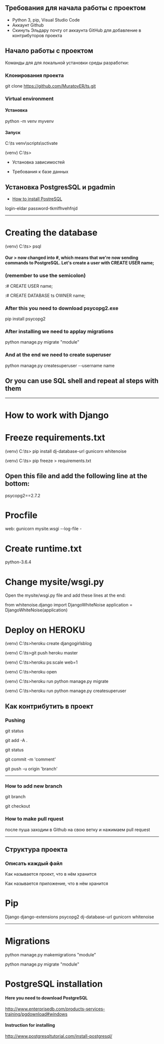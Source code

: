 

## Требования для начала работы с проектом

- Python 3, pip, Visual Studio Code
- Аккаунт Github
- Скинуть Эльдару почту от аккаунта GitHub для добавление в контрибуторов проекта

## Начало работы с проектом

Команды для для локальной установки среды разработки:

### Клонирования проекта

git clone https://github.com/MuratovER/ts.git


### Virtual environment

#### Установка
python -m venv myvenv

#### Запуск
C:\ts venv\scripts\sctivate

(venv) C:\ts>


- Установка зависимостей


- Требования к базе данных
## Установка PostgresSQL и pgadmin
- [How to install PostreSQL](https://www.enterprisedb.com/node/16#windows)

login-eldar
password-tkmlfhvehfnjd

_______________________________________________________________________________________________________________


# Creating the database

(venv) C:\ts> psql
#### Our > now changed into #, which means that we're now sending commands to PostgreSQL. Let's create a user with CREATE USER name;


### (remember to use the semicolon)

:# CREATE USER name;

:# CREATE DATABASE ts OWNER name;

### After this you need to download psycopg2.exe

pip install psycopg2

### After installing we need to applay migrations 

python manage.py migrate "module"

### And at the end we need to create superuser

python manage.py createsuperuser --username name


## Or you can use SQL shell and repeat al steps with them


_______________________________________________________________________________________________________________


# How to work with Django

# Freeze requirements.txt

(venv) C:\ts> pip install dj-database-url gunicorn whitenoise

(venv) C:\ts> pip freeze > requirements.txt

## Open this file and add the following line at the bottom:

psycopg2==2.7.2


# Procfile 

web: gunicorn mysite.wsgi --log-file -

# Create runtime.txt

python-3.6.4

# Change mysite/wsgi.py
Open the mysite/wsgi.py file and add these lines at the end:

from whitenoise.django import DjangoWhiteNoise
application = DjangoWhiteNoise(application)


# Deploy on HEROKU

(venv) C:\ts>heroku create djangogirlsblog

(venv) C:\ts>git push heroku master

(venv) C:\ts>heroku ps:scale web=1

(venv) C:\ts>heroku open

(venv) C:\ts>heroku run python manage.py migrate

(venv) C:\ts>heroku run python manage.py createsuperuser


## Как контрибутить в проект

### Pushing

git status 

git add -A .  

git status  

git commit -m 'comment'

git push -u origin 'branch'    
_______________________________________________________________________________________________________________
### How to add new branch

git branch <branch name>

git checkout <branch name> 


### How to make pull rquest

после пуша заходим в Github на свою ветку и нажимаем pull request
_______________________________________________________________________________________________________________

## Структура проекта

### Описать каждый файл

Как называется проект, что в нём хранится

Как называется приложение, что в нём хранится


# Pip

Django
django-extensions
psycopg2
dj-database-url
gunicorn 
whitenoise



_______________________________________________________________________________________________________________

# Migrations

python manage.py makemigrations "module"

python manage.py migrate "module"

# PostgreSQL installation

#### Here you need to download PostgreSQL

http://www.enterprisedb.com/products-services-training/pgdownload#windows

#### Instruction for installing

http://www.postgresqltutorial.com/install-postgresql/

